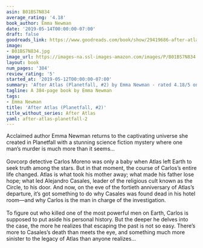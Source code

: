 ```yaml
---
asin: B01BS7N834
average_rating: '4.18'
book_author: Emma Newman
date: '2019-05-14T00:00:00-07:00'
draft: false
goodreads_link: https://www.goodreads.com/book/show/29419686-after-atlas
image:
- B01BS7N834.jpg
image_url: https://images-na.ssl-images-amazon.com/images/P/B01BS7N834.01._SCLZZZZZZZ.jpg
layout: book
num_pages: '384'
review_rating: '5'
started_at: '2019-05-12T00:00:00-07:00'
summary: 'After Atlas (Planetfall, #2) by Emma Newman - rated 4.18/5 on Goodreads'
tagline: A 384-page book by Emma Newman
tags:
- Emma Newman
title: 'After Atlas (Planetfall, #2)'
title_without_series: After Atlas
yaml: after-atlas-planetfall-2
---
```


Acclaimed author Emma Newman returns to the captivating universe she created in Planetfall with a stunning science fiction mystery where one man’s murder is much more than it seems...<br /><br />Govcorp detective Carlos Moreno was only a baby when Atlas left Earth to seek truth among the stars. But in that moment, the course of Carlos’s entire life changed. Atlas is what took his mother away; what made his father lose hope; what led Alejandro Casales, leader of the religious cult known as the Circle, to his door. And now, on the eve of the fortieth anniversary of Atlas’s departure, it’s got something to do why Casales was found dead in his hotel room—and why Carlos is the man in charge of the investigation.<br /><br />To figure out who killed one of the most powerful men on Earth, Carlos is supposed to put aside his personal history. But the deeper he delves into the case, the more he realizes that escaping the past is not so easy. There’s more to Casales’s death than meets the eye, and something much more sinister to the legacy of Atlas than anyone realizes...